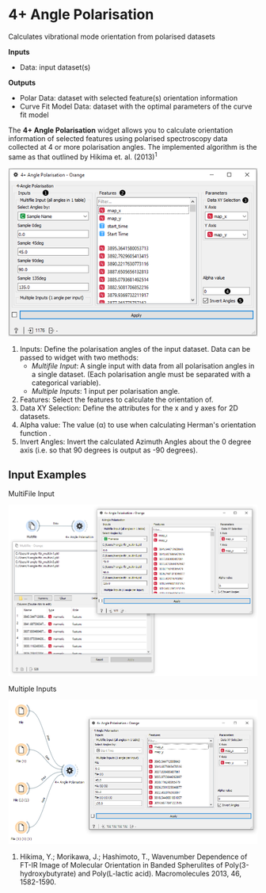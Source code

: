 4+ Angle Polarisation
============

Calculates vibrational mode orientation from polarised datasets

**Inputs**

- Data: input dataset(s)

**Outputs**

- Polar Data: dataset with selected feature(s) orientation information
- Curve Fit Model Data: dataset with the optimal parameters of the curve fit model

The **4+ Angle Polarisation** widget allows you to calculate orientation information of selected features using polarised spectroscopy data collected at 4 or more polarisation angles. The implemented algorithm is the same as that outlined by Hikima et. al. (2013)<sup>1</sup>

![](images/Polar-stamped.png)

1. Inputs: Define the polarisation angles of the input dataset. Data can be passed to widget with two methods:
    - *Multifile Input*: A single input with data from all polarisation angles in a single dataset. (Each polarisation angle must be separated with a categorical variable).
    - *Multiple Inputs*: 1 input per polarisation angle.
2. Features: Select the features to calculate the orientation of.
3. Data XY Selection: Define the attributes for the x and y axes for 2D datasets.
4. Alpha value: The value (α) to use when calculating Herman's orientation function .
5. Invert Angles: Invert the calculated Azimuth Angles about the 0 degree axis (i.e. so that 90 degrees is output as -90 degrees).

Input Examples
-------
MultiFile Input

![](images/Polar-Example1.png)

Multiple Inputs

![](images/Polar-Example2.png)


1. Hikima, Y.;  Morikawa, J.; Hashimoto, T., Wavenumber Dependence of FT-IR Image of Molecular Orientation in Banded Spherulites of Poly(3-hydroxybutyrate) and Poly(L-lactic acid). Macromolecules 2013, 46, 1582-1590.